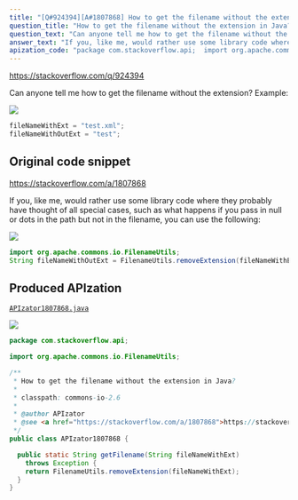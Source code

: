 ```yaml
---
title: "[Q#924394][A#1807868] How to get the filename without the extension in Java?"
question_title: "How to get the filename without the extension in Java?"
question_text: "Can anyone tell me how to get the filename without the extension? Example:"
answer_text: "If you, like me, would rather use some library code where they probably have thought of all special cases, such as what happens if you pass in null or dots in the path but not in the filename, you can use the following:"
apization_code: "package com.stackoverflow.api;  import org.apache.commons.io.FilenameUtils;  /**  * How to get the filename without the extension in Java?  *  * classpath: commons-io-2.6  *  * @author APIzator  * @see <a href=\"https://stackoverflow.com/a/1807868\">https://stackoverflow.com/a/1807868</a>  */ public class APIzator1807868 {    public static String getFilename(String fileNameWithExt)     throws Exception {     return FilenameUtils.removeExtension(fileNameWithExt);   } }"
---
```


https://stackoverflow.com/q/924394

Can anyone tell me how to get the filename without the extension?
Example:


<div class="code-logo"><img src="/stackoverflow.png" /></div>

```java
fileNameWithExt = "test.xml";
fileNameWithOutExt = "test";
```


## Original code snippet

https://stackoverflow.com/a/1807868

If you, like me, would rather use some library code where they probably have thought of all special cases, such as what happens if you pass in null or dots in the path but not in the filename, you can use the following:

<div class="code-logo"><img src="/stackoverflow.png" /></div>

```java
import org.apache.commons.io.FilenameUtils;
String fileNameWithOutExt = FilenameUtils.removeExtension(fileNameWithExt);
```

## Produced APIzation

[`APIzator1807868.java`](https://github.com/pasqualesalza/apization-temp-data/raw/master/search/APIzator1807868.java)

<div class="code-logo"><img src="/apizator.png" /></div>

```java
package com.stackoverflow.api;

import org.apache.commons.io.FilenameUtils;

/**
 * How to get the filename without the extension in Java?
 *
 * classpath: commons-io-2.6
 *
 * @author APIzator
 * @see <a href="https://stackoverflow.com/a/1807868">https://stackoverflow.com/a/1807868</a>
 */
public class APIzator1807868 {

  public static String getFilename(String fileNameWithExt)
    throws Exception {
    return FilenameUtils.removeExtension(fileNameWithExt);
  }
}

```